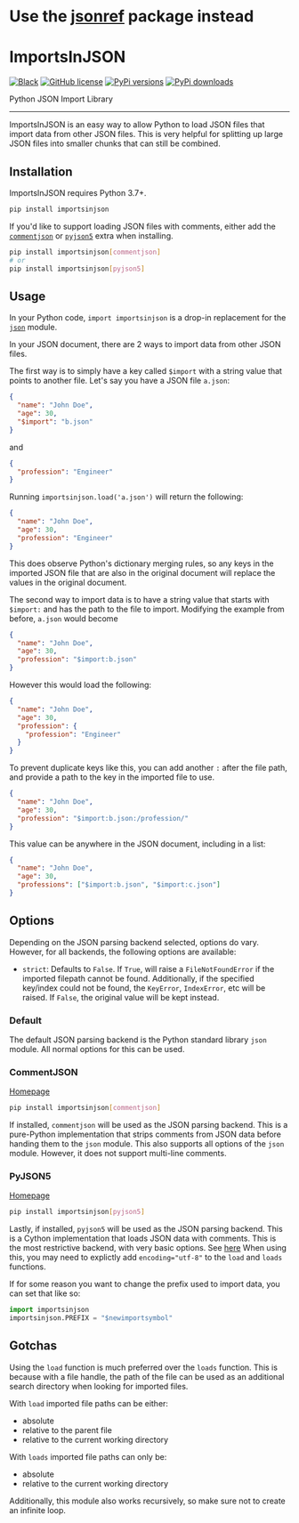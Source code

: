# Use the [jsonref](https://pypi.org/project/jsonref/) package instead 

# ImportsInJSON

[![Black](https://img.shields.io/badge/code%20style-black-000000.svg)](https://github.com/psf/black)
[![GitHub license](https://img.shields.io/github/license/NathanVaughn/importsinjson)](https://github.com/NathanVaughn/importsinjson/blob/master/LICENSE)
[![PyPi versions](https://img.shields.io/pypi/pyversions/importsinjson)](https://pypi.org/project/importsinjson)
[![PyPi downloads](https://img.shields.io/pypi/dm/importsinjson)](https://pypi.org/project/importsinjson)

Python JSON Import Library

---

ImportsInJSON is an easy way to allow Python to load JSON files that import data
from other JSON files. This is very helpful for splitting up large JSON files
into smaller chunks that can still be combined.

## Installation

ImportsInJSON requires Python 3.7+.

```bash
pip install importsinjson
```

If you'd like to support loading JSON files with comments, either add
the [`commentjson`](https://pypi.org/project/commentjson/) or
[`pyjson5`](https://pypi.org/project/pyjson5/) extra when installing.

```bash
pip install importsinjson[commentjson]
# or
pip install importsinjson[pyjson5]
```

## Usage

In your Python code, `import importsinjson` is a drop-in replacement for the
[`json`](https://docs.python.org/3/library/json.html) module.

In your JSON document, there are 2 ways to import data from other JSON files.

The first way is to simply have a key called `$import` with a string value
that points to another file. Let's say you have a JSON file `a.json`:

```json
{
  "name": "John Doe",
  "age": 30,
  "$import": "b.json"
}
```

and

```json
{
  "profession": "Engineer"
}
```

Running `importsinjson.load('a.json')` will return the following:

```json
{
  "name": "John Doe",
  "age": 30,
  "profession": "Engineer"
}
```

This does observe Python's dictionary merging rules, so any keys in the imported
JSON file that are also in the original document will replace the values in the
original document.

The second way to import data is to have a string value that starts with `$import:`
and has the path to the file to import. Modifying the example from before, `a.json`
would become

```json
{
  "name": "John Doe",
  "age": 30,
  "profession": "$import:b.json"
}
```

However this would load the following:

```json
{
  "name": "John Doe",
  "age": 30,
  "profession": {
    "profession": "Engineer"
  }
}
```

To prevent duplicate keys like this, you can add another `:` after the file path,
and provide a path to the key in the imported file to use.

```json
{
  "name": "John Doe",
  "age": 30,
  "profession": "$import:b.json:/profession/"
}
```

This value can be anywhere in the JSON document, including in a list:

```json
{
  "name": "John Doe",
  "age": 30,
  "professions": ["$import:b.json", "$import:c.json"]
}
```

## Options

Depending on the JSON parsing backend selected, options do vary.
However, for all backends, the following options are available:

- `strict`: Defaults to `False`. If `True`, will raise a `FileNotFoundError`
  if the imported filepath cannot be found. Additionally, if the specified key/index
  could not be found, the `KeyError`, `IndexError`, etc will be raised. If `False`,
  the original value will be kept instead.

### Default

The default JSON parsing backend is the Python standard library `json` module.
All normal options for this can be used.

### CommentJSON

[Homepage](https://commentjson.readthedocs.io/en/latest/)

```bash
pip install importsinjson[commentjson]
```

If installed, `commentjson` will be used as the JSON parsing backend.
This is a pure-Python implementation that strips comments from JSON data before
handing them to the `json` module. This also supports all options of the `json` module.
However, it does not support multi-line comments.

### PyJSON5

[Homepage](https://pyjson5.readthedocs.io/en/latest/)

```bash
pip install importsinjson[pyjson5]
```

Lastly, if installed, `pyjson5` will be used as the JSON parsing backend.
This is a Cython implementation that loads JSON data with comments. This is the most
restrictive backend, with very basic options.
See [here](https://pyjson5.readthedocs.io/en/latest/decoder.html#pyjson5.load)
When using this, you may need to explictly add `encoding="utf-8"` to the `load` and
`loads` functions.

If for some reason you want to change the prefix used to import data, you can set
that like so:

```python
import importsinjson
importsinjson.PREFIX = "$newimportsymbol"
```

## Gotchas

Using the `load` function is much preferred over the `loads` function.
This is because with a file handle, the path of the file can be used as an additional
search directory when looking for imported files.

With `load` imported file paths can be either:

- absolute
- relative to the parent file
- relative to the current working directory

With `loads` imported file paths can only be:

- absolute
- relative to the current working directory

Additionally, this module also works recursively, so make sure not to create an
infinite loop.
